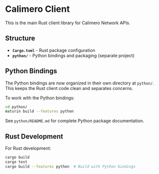 # Calimero Client

This is the main Rust client library for Calimero Network APIs.

## Structure

- **`Cargo.toml`** - Rust package configuration
- **`python/`** - Python bindings and packaging (separate project)

## Python Bindings

The Python bindings are now organized in their own directory at `python/`. This keeps the Rust client code clean and separates concerns.

To work with the Python bindings:

```bash
cd python/
maturin build --features python
```

See `python/README.md` for complete Python package documentation.

## Rust Development

For Rust development:

```bash
cargo build
cargo test
cargo build --features python  # Build with Python bindings
```
